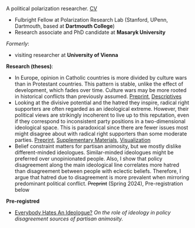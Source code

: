 A political polarization researcher. [CV](Tadeáš_Celý___Curriculum_Vitae.pdf)
* Fulbright Fellow at Polarization Research Lab (Stanford, UPenn, Dartmouth, based at **Dartmouth College**)
* Research associate and PhD candidate at **Masaryk University**
  
_Formerly_:
* visiting researcher at **University of Vienna** 

**Research (theses)**:
 * In Europe, opinion in Catholic countries is more divided by culture wars than in Protestant countries. This pattern is stable, unlike the effect of development, which fades over time. Culture wars may be more rooted in historical conflicts than previously assumed. [Preprint](https://osf.io/qgjnu), [Descriptives](https://osf.io/srxwj)
 * Looking at the divisive potential and the hatred they inspire, radical right supporters are often regarded as an ideological extreme. However, their political views are strikingly incoherent to live up to this reputation, even if they correspond to inconsistent party positions in a two-dimensional ideological space. This is paradoxical since there are fewer issues most might disagree about with radical right supporters than some moderate parties. [Preprint](https://osf.io/xgfcj), [Supplementary Materials](https://osf.io/tm9w6), [Visualization](https://osf.io/nx2u8)
 * Belief constraint matters for partisan animosity, but we mostly dislike different-minded ideologues. Similar-minded ideologues might be preferred over unopinionated people. Also, I show that policy disagreement along the main ideological line correlates more hatred than disagreement between people with eclectic beliefs. Therefore, I argue that hatred due to disagreement is more prevalent when mirroring predominant political conflict. ~~Preprint~~ (Spring 2024), Pre-registration below 

**Pre-registred**
* [Everybody Hates An Ideologue?](https://osf.io/xbts8) _On the role of ideology in policy disagreement sources of partisan animosity._
